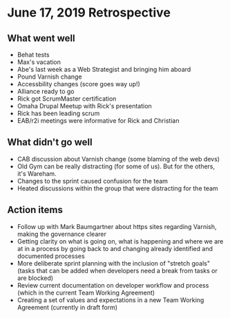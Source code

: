 # June 17, 2019 Retrospective 

## What went well

* Behat tests
* Max's vacation
* Abe's last week as a Web Strategist and bringing him aboard
* Pound Varnish change
* Accessbility changes (score goes way up!)
* Alliance ready to go
* Rick got ScrumMaster certification
* Omaha Drupal Meetup with Rick's presentation
* Rick has been leading scrum
* EAB/r2i meetings were informative for Rick and Christian


## What didn't go well

* CAB discussion about Varnish change (some blaming of the web devs)
* Old Gym can be really distracting (for some of us). But for the others, it's Wareham.
* Changes to the sprint caused confusion for the team
* Heated discussions within the group that were distracting for the team


## Action items

* Follow up with Mark Baumgartner about https sites regarding Varnish, making the governance clearer
* Getting clarity on what is going on, what is happening and where we are at in a process by going back to and changing already identified and documented processes
* More deliberate sprint planning with the inclusion of "stretch goals" (tasks that can be added when developers need a break from tasks or are blocked)
* Review current documentation on developer workflow and process (which in the current Team Working Agreement)
* Creating a set of values and expectations in a new Team Working Agreement (currently in draft form)

